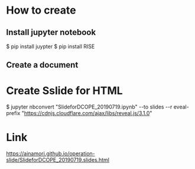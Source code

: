 # How to create

## Install jupyter notebook

$ pip install juypter
$ pip install RISE

## Create a document

# Create Sslide for HTML

$ jupyter nbconvert "SlideforDCOPE_20190719.ipynb" --to slides --r
eveal-prefix "https://cdnjs.cloudflare.com/ajax/libs/reveal.js/3.1.0"

# Link

https://ainamori.github.io/operation-slide/SlideforDCOPE_20190719.slides.html
